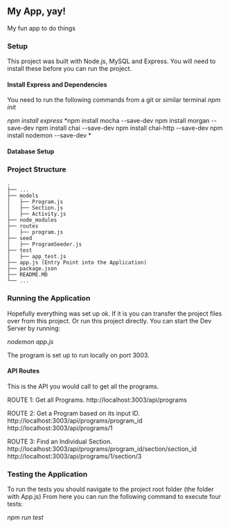 ## My App, yay!
My fun app to do things 
 
### Setup 
This project was built with Node.js, MySQL and Express. 
You will need to install these before you can run the project.

#### Install Express and Dependencies 
You need to run the following commands from a git or similar terminal
*npm init*

*npm install express* 
*npm install mocha --save-dev 
npm install morgan --save-dev 
npm install chai --save-dev 
npm install chai-http --save-dev 
npm install nodemon --save-dev *

#### Database Setup



### Project Structure

    .
    ├── ...
    ├── models	                   
    │   ├── Program.js               
    │   ├── Section.js              
    │   ├── Activity.js                    
    ├── node_modules							 
    ├── routes
    │   ├── program.js         
    ├── seed
    │   ├── ProgramSeeder.js  
    ├── test
    │   ├── app_test.js  
    ├── app.js (Entry Point into the Application) 
    ├── package.json
    ├── README.MD
    └── ...
	
	
### Running the Application
Hopefully everything was set up ok. If it is you can transfer the project files over from this project.
Or run this project directly. You can start the Dev Server by running:

*nodemon app.js*

The program is set up to run locally on port 3003. 

#### API Routes
This is the API you would call to get all the programs.

ROUTE 1: Get all Programs. 
http://localhost:3003/api/programs

ROUTE 2: Get a Program based on its input ID.
http://localhost:3003/api/programs/program_id
http://localhost:3003/api/programs/1

ROUTE 3: Find an Individual Section.
http://localhost:3003/api/programs/program_id/section/section_id
http://localhost:3003/api/programs/1/section/3


### Testing the Application
To run the tests you should navigate to the project root folder (the folder with App.js) 
From here you can run the following command to execute four tests: 

*npm run test*



